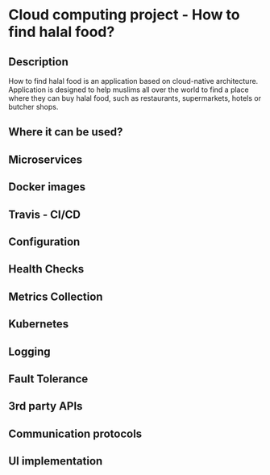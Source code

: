 # Cloud computing project - How to find halal food?
## Description
How to find halal food is an application based on cloud-native architecture. Application is designed to help muslims all over the world to find a place where they can buy halal food, such as restaurants, supermarkets, hotels or butcher shops.

## Where it can be used?

## Microservices

## Docker images

## Travis - CI/CD

## Configuration

## Health Checks

## Metrics Collection

## Kubernetes

## Logging

## Fault Tolerance

## 3rd party APIs

## Communication protocols

## UI implementation

